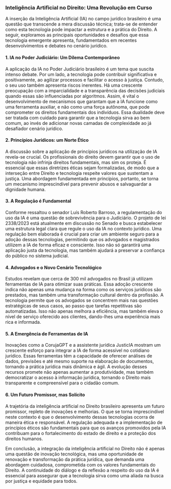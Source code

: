 ### Inteligência Artificial no Direito: Uma Revolução em Curso

A inserção da Inteligência Artificial (IA) no campo jurídico brasileiro é uma questão que transcende a mera discussão técnica; trata-se de entender como esta tecnologia pode impactar a estrutura e a prática do Direito. A seguir, exploramos as principais oportunidades e desafios que essa tecnologia emergente apresenta, fundamentados em recentes desenvolvimentos e debates no cenário jurídico.

#### 1. IA no Poder Judiciário: Um Dilema Contemporâneo

A aplicação da IA no Poder Judiciário brasileiro é um tema que suscita intenso debate. Por um lado, a tecnologia pode contribuir significativa e positivamente, ao agilizar processos e facilitar o acesso à justiça. Contudo, o seu uso também apresenta riscos inerentes. Há uma crescente preocupação com a imparcialidade e a transparência das decisões judiciais quando essas são influenciadas por algoritmos. Assim, é vital o desenvolvimento de mecanismos que garantam que a IA funcione como uma ferramenta auxiliar, e não como uma força autônoma, que pode comprometer os direitos fundamentais dos indivíduos. Essa dualidade deve ser tratada com cuidado para garantir que a tecnologia sirva ao bem comum, ao invés de adicionar novas camadas de complexidade ao já desafiador cenário jurídico. 

#### 2. Princípios Jurídicos: um Norte Ético

A discussão sobre a aplicação de princípios jurídicos na utilização de IA revela-se crucial. Os profissionais do direito devem garantir que o uso de tecnologia não infrinja direitos fundamentais, mas sim os proteja. É essencial que essas diretrizes éticas sejam formalizadas, de modo que a interseção entre Direito e tecnologia respeite valores que sustentam a justiça. Uma abordagem fundamentada em princípios, portanto, se torna um mecanismo imprescindível para prevenir abusos e salvaguardar a dignidade humana.

#### 3. A Regulação é Fundamental

Conforme ressaltou o senador Luís Roberto Barroso, a regulamentação do uso da IA é uma questão de sobrevivência para o Judiciário. O projeto de lei 2338/2023 está atualmente em discussão no Senado e busca estabelecer uma estrutura legal clara que regule o uso da IA no contexto jurídico. Uma regulação bem elaborada é crucial para criar um ambiente seguro para a adoção dessas tecnologias, permitindo que os advogados e magistrados utilizem a IA de forma eficaz e consciente. Isso não só garantirá uma aplicação justa da tecnologia, mas também ajudará a preservar a confiança do público no sistema judicial.

#### 4. Advogados e o Novo Cenário Tecnológico

Estudos revelam que cerca de 300 mil advogados no Brasil já utilizam ferramentas de IA para otimizar suas práticas. Essa adoção crescente indica não apenas uma mudança na forma como os serviços jurídicos são prestados, mas também uma transformação cultural dentro da profissão. A tecnologia permite que os advogados se concentrem mais nas questões estratégicas de seus casos, ao passo que tarefas repetitivas são automatizadas. Isso não apenas melhora a eficiência, mas também eleva o nível de serviço oferecido aos clientes, dando-lhes uma experiência mais rica e informada.

#### 5. A Emergência de Ferramentas de IA

Inovações como a CorujaGPT e a assistente jurídica JusticIA mostram um crescente esforço para integrar a IA de forma acessível no cotidiano jurídico. Essas ferramentas têm a capacidade de oferecer análises de dados, previsões e até mesmo suporte na elaboração de documentos, tornando a prática jurídica mais dinâmica e ágil. A evolução desses recursos promete não apenas aumentar a produtividade, mas também democratizar o acesso à informação jurídica, tornando o Direito mais transparente e compreensível para o cidadão comum.

#### 6. Um Futuro Promissor, mas Solícito

A trajetória da inteligência artificial no Direito brasileiro apresenta um futuro promissor, repleto de inovações e melhorias. O que se torna imprescindível neste contexto é que o desenvolvimento dessas tecnologias ocorra de maneira ética e responsável. A regulação adequada e a implementação de princípios éticos são fundamentais para que os avanços promovidos pela IA contribuam para o fortalecimento do estado de direito e a proteção dos direitos humanos.

Em conclusão, a integração da inteligência artificial no Direito não é apenas uma questão de inovação tecnológica, mas uma oportunidade de renovação e transformação da prática jurídica, que demanda uma abordagem cuidadosa, comprometida com os valores fundamentais do Direito. A continuidade do diálogo e da reflexão a respeito do uso da IA é essencial para assegurar que a tecnologia sirva como uma aliada na busca por justiça e equidade para todos.